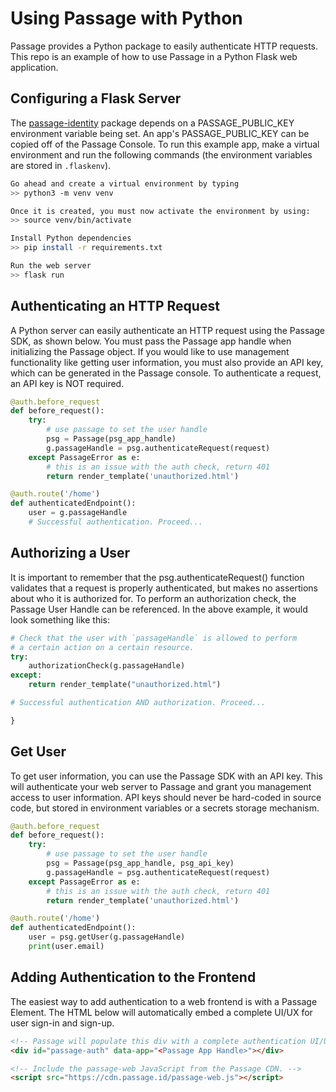 # Using Passage with Python

Passage provides a Python package to easily authenticate HTTP requests. This repo is an example of how to use Passage in a Python Flask web application.

## Configuring a Flask Server
The [passage-identity](https://pypi.org/project/passage-identity/) package depends on a PASSAGE_PUBLIC_KEY environment variable being set. An app's PASSAGE_PUBLIC_KEY can be copied off of the Passage Console.
To run this example app, make a virtual environment and run the following commands (the environment variables are stored in `.flaskenv`).

```bash
Go ahead and create a virtual environment by typing
>> python3 -m venv venv

Once it is created, you must now activate the environment by using:
>> source venv/bin/activate

Install Python dependencies
>> pip install -r requirements.txt

Run the web server
>> flask run
```

## Authenticating an HTTP Request
A Python server can easily authenticate an HTTP request using the Passage SDK, as shown below. You must pass the Passage app handle when initializing
the Passage object. If you would like to use management functionality like getting user information, you must also provide an API key, which can be generated in the Passage console. To authenticate a request, an API key is NOT required.

```python
@auth.before_request
def before_request():
    try:
        # use passage to set the user handle
        psg = Passage(psg_app_handle)
        g.passageHandle = psg.authenticateRequest(request)
    except PassageError as e:
        # this is an issue with the auth check, return 401
        return render_template('unauthorized.html')

@auth.route('/home')
def authenticatedEndpoint():
    user = g.passageHandle
	# Successful authentication. Proceed...

```

## Authorizing a User
It is important to remember that the psg.authenticateRequest() function validates that a request is properly authenticated, but makes no assertions about who it is authorized for. To perform an authorization check, the Passage User Handle can be referenced.
In the above example, it would look something like this:

```python
# Check that the user with `passageHandle` is allowed to perform
# a certain action on a certain resource.
try:
    authorizationCheck(g.passageHandle)
except:
    return render_template("unauthorized.html")

# Successful authentication AND authorization. Proceed...

}
```

## Get User
 To get user information, you can use the Passage SDK with an API key. This will authenticate your web server to Passage and grant you management
 access to user information. API keys should never be hard-coded in source code, but stored in environment variables or a secrets storage mechanism.

```python
@auth.before_request
def before_request():
    try:
        # use passage to set the user handle
        psg = Passage(psg_app_handle, psg_api_key)
        g.passageHandle = psg.authenticateRequest(request)
    except PassageError as e:
        # this is an issue with the auth check, return 401
        return render_template('unauthorized.html')

@auth.route('/home')
def authenticatedEndpoint():
    user = psg.getUser(g.passageHandle)
	print(user.email)
```

## Adding Authentication to the Frontend
The easiest way to add authentication to a web frontend is with a Passage Element. The HTML below will automatically embed a complete UI/UX for user sign-in and sign-up.

```html
<!-- Passage will populate this div with a complete authentication UI/UX. -->
<div id="passage-auth" data-app="<Passage App Handle>"></div>

<!-- Include the passage-web JavaScript from the Passage CDN. -->
<script src="https://cdn.passage.id/passage-web.js"></script>
```